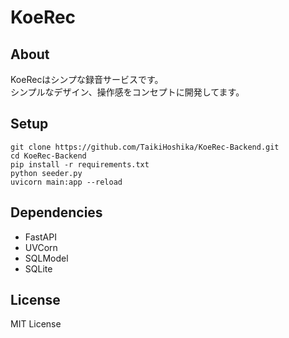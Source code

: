 # KoeRec
## About
KoeRecはシンプな録音サービスです。  
シンプルなデザイン、操作感をコンセプトに開発してます。

## Setup
```
git clone https://github.com/TaikiHoshika/KoeRec-Backend.git
cd KoeRec-Backend
pip install -r requirements.txt
python seeder.py
uvicorn main:app --reload
```

## Dependencies
- FastAPI
- UVCorn
- SQLModel
- SQLite

## License
MIT License